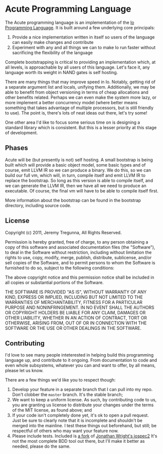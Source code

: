 # Acute Programming Language

The Acute programming language is an implementation of the [Io Programming Language](http://iolanguage.com/). It is built around
a few underlying core principals:

1. Provide a nice implementation written in itself so users of the language can easily make changes and contribute
2. Experiment with any and all things we can to make Io run faster without sacrificing the flexibility of the language

Complete bootstrapping is critical to providing an implementation which, at all levels, is approachable by all users of this language.
Let's face it, any language worth its weight in NAND gates is self hosting.

There are many things that may improve speed in Io. Notably, getting rid of a separate argument list and locals, unifying them.
Additionally, we may be able to benefit from object versioning in terms of cheap allocations and other benefits related. Perhaps we can
even make the system more lazy, or more implement a better concurrency model (where better means something that takes advantage of
multiple processors, but is still friendly to use). The point is, there's lots of neat ideas out there, let's try some!

One other area I'd like to focus some serious time on is designing a standard library which is consistent. But this is a lesser
priority at this stage of development.

## Phases

Acute will be (but presently is not) self hosting. A small bootstrap is being built which will provide a basic object model, some basic
types and of course, emit LLVM IR so we can produce a binary. We do this, so we can build our full vm, which will, in turn, compile
itself and emit LLVM IR to replace the bootstrap. So long as this version is able to compile itself, and we can generate the LLVM IR,
then we have all we need to produce an executable. Of course, the final vm will have to be able to compile itself first.

More information about the bootstrap can be found in the bootstrap directory, including source code.

## License

Copyright (c) 2011, Jeremy Tregunna, All Rights Reserved.

Permission is hereby granted, free of charge, to any person obtaining
a copy of this software and associated documentation files (the
"Software"), to deal in the Software without restriction, including
without limitation the rights to use, copy, modify, merge, publish,
distribute, sublicense, and/or sell copies of the Software, and to
permit persons to whom the Software is furnished to do so, subject to
the following conditions:

The above copyright notice and this permission notice shall be
included in all copies or substantial portions of the Software.

THE SOFTWARE IS PROVIDED "AS IS", WITHOUT WARRANTY OF ANY KIND,
EXPRESS OR IMPLIED, INCLUDING BUT NOT LIMITED TO THE WARRANTIES OF
MERCHANTABILITY, FITNESS FOR A PARTICULAR PURPOSE AND
NONINFRINGEMENT. IN NO EVENT SHALL THE AUTHORS OR COPYRIGHT HOLDERS BE
LIABLE FOR ANY CLAIM, DAMAGES OR OTHER LIABILITY, WHETHER IN AN ACTION
OF CONTRACT, TORT OR OTHERWISE, ARISING FROM, OUT OF OR IN CONNECTION
WITH THE SOFTWARE OR THE USE OR OTHER DEALINGS IN THE SOFTWARE.

## Contributing

I'd love to see many people inteterested in helping build this programming language up, and contribute to it ongoing. From documentation
to code and even whole subsystems, whatever you can and want to offer, by all means, please let us know.

There are a few things we'd like you to respect though:

1. Develop your feature in a separate branch that I can pull into my repo. Don't clobber the `master` branch. It's the stable branch;
2. We want to keep a uniform license. As such, by contributing code to us, you are granting us license to distribute your changes under
the terms of the MIT license, as found above; and
3. If your code isn't completely done yet, it's ok to open a pull request. Just be sure to clearly note that it is incomplete and
shouldn't be merged into the mainline. I test these things out beforehand, but still; be respectful of others who may want your feature
now.
4. Please include tests. Included is [a fork](https://github.com/jeremytregunna/iospec2) of [Jonathan Wright's iospec2](https://github.com/quag/iospec2)
It's not the most complete BDD tool out there, but I'll make it better as needed, please do the same.
